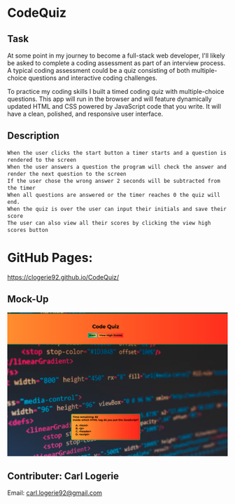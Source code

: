 # CodeQuiz

## Task

At some point in my journey to become a full-stack web developer, I'll likely be asked to complete a coding assessment as part of an interview process. A typical coding assessment could be a quiz consisting of both multiple-choice questions and interactive coding challenges. 

To practice my coding skills I built a timed coding quiz with multiple-choice questions. This app will run in the browser and will feature dynamically updated HTML and CSS powered by JavaScript code that you write. It will have a clean, polished, and responsive user interface. 

## Description

```
When the user clicks the start button a timer starts and a question is rendered to the screen
When the user answers a question the program will check the answer and render the next question to the screen
If the user chose the wrong answer 2 seconds will be subtracted from the timer
When all questions are answered or the timer reaches 0 the quiz will end.
When the quiz is over the user can input their initials and save their score
The user can also view all their scores by clicking the view high scores button

```

# GitHub Pages:
https://clogerie92.github.io/CodeQuiz/

## Mock-Up

![A user clicks through an interactive coding quiz, then enters initials to save the high score.](./images/quiz.png)

## Contributer: Carl Logerie
Email: carl.logerie92@gmail.com